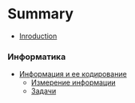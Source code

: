 # Summary

- [Inroduction](/README.md)

### Информатика

- [Информация и ее кодирование](computer-sience/README.md)
    - [Измерение информации](computer-sience/README.md#measurement)
    - [Задачи](computer-sience/exercises.md)